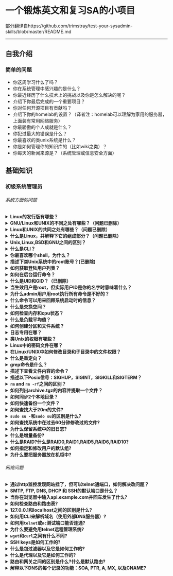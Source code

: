 # 一个锻炼英文和复习SA的小项目
部分翻译自https://github.com/trimstray/test-your-sysadmin-skills/blob/master/README.md

---

## 自我介绍

### 简单的问题
- 你这周学习什么了吗？
- 你在系统管理中感兴趣的是什么？
- 你最近经历了什么技术上的挑战以及你是怎么解决的呢？
- 介绍下你最后完成的一个重要项目？
- 你对任何开源项目有贡献吗？
- 介绍下你的homelab的设置？（译者注：homelab可以理解为家用的服务器，上面装有常用网络服务）
- 你最骄傲的个人成就是什么？
- 你犯过最大的错误是什么？
- 你最喜欢的类unix系统是什么？
- 你是如何管理你的知识库的（比如wiki之类）？
- 你每天的新闻来源是？（系统管理或信息安全方面）

## 基础知识

### 初级系统管理员

###### 系统方面的问题

<details>
<summary><b>Linux的发行版有哪些？</b></summary><br>

- Red Hat Enterprise Linux
- Fedora
- CentOS
- Debian
- Ubuntu
- SUSE Linux Enterprise Server (SLES)
- SUSE Linux Enterprise Desktop (SLED)
- Slackware
- 以下为译者补充
- Archlinux
- Gentoo
- Mint

参考文档：
- [List of Linux distributions](https://en.wikipedia.org/wiki/List_of_Linux_distributions)

</details>

<details>
<summary><b>GNU/Linux和UNIX的不同之处有哪些？（问题已删除）</b></summary><br>

参考答案：

<b>UNIX</b> - 只有大公司被允许使用UNIX的版权和名称。IBM AIX，Sun Solaris，以及HP-UX都是UNIX操作系统。大多数UNIX操作系统都是商业化的。
- 考虑到UNIX操作系统的完整性，它的所有内容都来自同一个厂商。
- 大多数类UNIX操作系统都是收费的。
- UNIX操作系统有它自己的防火墙软件。
- UNIX支持的文件系统为jfs，gpfs (AIX)，jfs，gpfs (HP-UX)，jfs，gpfs (Solaris)。

<b>GNU/Linux</b>是UNIX的克隆，但是如果基于可移植操作系统接口标准考虑的话，那么Linux也能视为UNIX。
- Linux是一种内核，但是也有人认为Linux是操作系统的名称，Linux内核是Linux系统的一部分。
- Linux是免费的，你可以从网上下载或基于GNU许可重新开发发行。
- 所有Linux发行版都包括了GUI系统，GNU应用，安装和管理工具，GNU c/c++ compilers，编辑工具（vi），以及可选的应用程序：OpenOffice，Firefox等。
- Linux自带基于firewall的开源Netfilter和IPTables来保护你的服务器和桌面免受黑客入侵破解。
- Linux默认支持使用ext3或ext4文件系统。

参考文档：
- [The Great Debate: Is it Linux or GNU/Linux?](https://www.howtogeek.com/139287/the-great-debate-is-it-linux-or-gnulinux/)
- [Is It Linux or GNU/Linux?](https://www.linuxjournal.com/content/it-linux-or-gnulinux)

</details>

<details>
<summary><b>Linux和UNIX的共同之处有哪些？（问题已删除）</b></summary><br>

- GUI，文件，以及桌面管理（KDE，Gnome）
- Shells（ksh，csh，bash）
- 可选的办公应用：OpenOffice.org等
- 开发工具：perl，php，python，GNU c/c++ compilers等
- Posix 接口

</details>

<details>
<summary><b>什么是Linux，并解释下它的组成部分？（问题已删除）</b></summary><br>

Linux操作系统包括以下3部分：

- <b>kernel</b>：Linux是一个免费开源的单片内核，负责为用户给管理硬件资源。
- <b>System Library（系统库）</b>：应用程序通过使用系统库来访问内核功能，它扮演着非常重要的角色。
- <b>System Utility（系统调用）</b>：系统调用程序用来执行特定的和个别层面的任务。

</details>

<details>
<summary><b>Unix,Linux,BSD和GNU之间的区别？</b></summary><br>

GNU并不是系统，它更多的是一套管理在创建系统时诞生的一系列自由软件工具的规则或协议，所以GUN工具基本上都是为了符合这个开放软件的标准而重写的已经存在的新的工具版本，GNU/Linux集合了这些工具和Linux内核组成了一个完整的操作系统，但是还有其他“GNU”，比如：GNU/Hurd。

Unix和BSD是POSIX的旧的实现，从各方面来说都是“闭源”的。Unix通常是完全封闭的源代码，但在风格上和Linux一样多（不亚于）。BSD通常也不是开放的，但是它的发行版是开放的。BSD的许可也可以商用，其限制远远少于更开放但限时的许可。

Linux是这四个中最新的。严格来说，它就是个“内核”；但是，一般来说，当它集合了GNU工具和一些其他核心组件时，它就是一个完整操作系统。

他们的主要差异是它们的理念。Unix,Linux和BSD通过不同的理念实现，但它们都属于POSIX，基本是通用的。它们可以用不同方式解决相同的问题，所以除了理念不同和实现POSIX标准方式不同外，几乎没有区别。

更多信息建议阅读有关GNU,Linux,BSD和UNIX起源的文章。虽然这些文章更倾向于个人的理解，但可以让你更好的了解GNU,Linux,BSD和UNIX的差异。

参考文档:
- [What is the difference between Unix, Linux, BSD and GNU? (original)](https://unix.stackexchange.com/questions/104714/what-is-the-difference-between-unix-linux-bsd-and-gnu)
- [The Great Debate: Is it Linux or GNU/Linux?](https://www.howtogeek.com/139287/the-great-debate-is-it-linux-or-gnulinux/)

</details>

<details>
<summary><b>什么是CLI？</b></summary><br>

<b>CLI</b>是Command Line Interface的缩写。命令行是管理系统最有用的方式之一。在Linux中，CLI就是这个让用户输入命令完成任务的接口，CLI非常强大，但要避免输错。

参考文档：
- [Command Line Interface Definition](http://www.linfo.org/command_line_interface.html)

</details>

<details>
<summary><b>你最喜欢哪个shell，为什么？</b></summary><br>

BASH是我的最爱。它很棒，非常方便，我喜欢它的语法，它的输出输入重定向语法（<code>>></code>, <code><< 2>&1</code>, <code>2></code>, <code>1></code>, etc）和C++差不多，对我更合适。

我也喜欢ZSH，它比BASH更容易定制。它有很棒的Oh-My-Zsh框架，基于tab的强大的上下文联系，模式匹配/globbing on steroids（不懂），可加载模块以及更多。

参考文档：
- [Comparison of command shells](https://en.wikipedia.org/wiki/Comparison_of_command_shells)

</details>

<details>
<summary><b>描述下类Unix系统中的root账号？(已删除)</b></summary><br>
  
<b>root</b>是系统管理员账号，它有系统的全部控制权限（是unix系统中权限最大的账号）。root没有强加的安全限制，这意味着它很容易就能执行管理权限。root的UID总是0。

</details>

<details>
<summary><b>如何获取登陆用户列表？</b></summary><br>
 
需要登陆用户的摘要信息，包括每个登陆的用户名，用户所属终端，登陆的日期时间，以及登陆连接的IP地址，输入：
```bash
# It uses /var/run/utmp and /var/log/wtmp files to get the details.
who
```

需要详细的信息，包括用户名，终端，登陆源IP，登陆时间，IDLE时间，cpu处理周期，cpu作业周期，以及目前正在运行的命令，输入：
```bash
# It uses /var/run/utmp, and their processes /proc.
w
```

显示最后登陆的用户列表也很重要，输入：

```bash
# It uses /var/log/wtmp.
last
```

参考文档：
- [4 Ways to Identify Who is Logged-In on Your Linux System](https://www.thegeekstuff.com/2009/03/4-ways-to-identify-who-is-logged-in-on-your-linux-system/)

</details>

<details>
<summary><b>如何在后台运行命令？</b></summary><br>

你可以通过在要运行的命令后面添加```&```来让该命令在后台运行。比如你想在后台下载一些文件：

```bash
wget https://url-to-download.com/download.tar.gz &
```

当你执行上述命令会有以下输出：

```bash
[1] 2203
```

1是job的序号，2203是job的PID。

你可以通过以下命令来查看在后台运行的job：

```bash
jobs
```

当你在后台执行job时会有一个PID，你可以通过以下命令来停止该job，将PID替换为job的PID：

```bash
kill PID
```

当你只有一个在后台运行的job，你可以通过以下命令来将job前台化：

```bash
fg
```

当你有复数个在后台运行的job，你可以通过把```#```替换为job的序号来将任何job前台化：

```bash
fg %#
```

参考文档：

- [How do I run a Unix process in the background?](https://kb.iu.edu/d/afnz)
- [Job Control Commands](http://tldp.org/LDP/abs/html/x9644.html)

以下为译者补充：
  
- <b>nohup</b>命令可以将程序以忽略挂起信号的方式运行起来：
```bash
nohup command >file 2>&1 &
```

- <b>screen</b>命令，详见[screen命令](http://man.linuxde.net/screen)

</details>

<details>
<summary><b>什么是UID和GID？（已删除）</b></summary><br>
  
UID和GID是用户和组的数字标识符。类Unix操作系统通过一个称为用户标识符的数值来标识内核中的用户，这个标识符经常缩写为用户ID或UID。UID以及组标识符（GID）和其他访问控制标准一起决定了用户可以访问系统的哪些资源。

</details>

<details>
<summary><b>当生效用户是root，但实际用户ID是你的名字时意味着什么？</b></summary><br>

实际用户ID是你启动进程的用户，有效用户ID是由操作系统来决定你是否被允许执行某些操作（大多数情况下，偶有例外）。

当你登陆后，shell通过password文件同时把实际和有效用户ID设定为同一值。

比如，你执行了setuid(一个函数)，并且没有用其他（例如root）用户运行，那么setuid程序做了以下操作：

setuid会获取你的实际id（基于你是程序所有者）和文件所有者的有效用户（例如root）。

当passw的权限如下：

```bash
-rwsr-xr-x 1 root root 45396 may 25  2012 /usr/bin/passwd
```

当user2想修改密码时，执行`/usr/bin/passwd`。

**RUID**会变为user2但是程序的**EUID**会变为root。

user2用passwd只能来修改它自己的密码，因为passwd会检查**RUID**是不是user2。如果**RUID**不是root的话，passwd被限制只能修改实际用户的密码。

因为passwd命令需要把结果写入`/etc/passwd` 和/或 `/etc/shadow`，所以执行passwd时**EUID**是root是必须的。

参考文档：

- [Difference between Real User ID, Effective User ID and Saved User ID? (original)](https://stackoverflow.com/questions/30493424/what-is-the-difference-between-a-process-pid-ppid-uid-euid-gid-and-egid)
- [What is the difference between a pid, ppid, uid, euid, gid and egid?](https://stackoverflow.com/questions/30493424/what-is-the-difference-between-a-process-pid-ppid-uid-euid-gid-and-egid)

</details>

<details>
<summary><b>为什么admin用户用root执行所有命令是不好的？</b></summary><br>

因为：

- **愚蠢的**：容易犯粗心的错误。当你想以任何可能有害的方式来更改系统时，你需要使用sudo，它可以让你在输密码时能暂时想想是不是犯错了。

- **安全性**：不知道admin用户的登陆密码时更难被入侵。root意味着你有了一半的工作组管理员凭据。

- **不是必须的**：如果你觉得当`sudo`过期，你不得不输入多次密码来用root执行一系列命令很麻烦的话，你只需要执行`sudo -i`就可以转换为root了。当你想用pipes执行一些命令时，可以使用`sudo sh -c "command1 | command2"`。

- **你可以始终在恢复控制台使用**：恢复控制台可以让你的系统从一个重大失误中恢复，或者修复一个由程序引起的问题（你还是得用`sudo`）。

参考文档：

- [Why is it bad to log in as root? (original)](https://askubuntu.com/questions/16178/why-is-it-bad-to-log-in-as-root)

</details>

<details>
<summary><b>什么命令可以用来回顾系统启动时的信息？</b></summary><br>

<code>dmesg</code>可以用来回顾系统启动时的信息。这个命令可以显示在内核ring buffer中的系统信息。启动完成后我们可以马上执行该命令来查看启动信息。ring buffer是一种固定大小的缓冲区，任何添加到其中的新数据都会覆盖之前的旧数据。
 
</details>

<details>
<summary><b>什么是交换空间？</b></summary><br>
  
当物理内存（RAM）用完了才使用交换空间。如果系统需要更多内存资源而RAMy用完了，那么内存中的非活动页面将移到交换空间中。虽然交换空间可以帮到一些内存小的机器，但它不能被当作RAM的替代品，因为交换空间位于硬盘上，访问速度比物理内存慢很多。

</details>

<details>
<summary><b>如何检查内存和cpu状态？</b></summary><br>

你可以同时使用`top/htop`。<code>free</code>和<code>vmstat</code>命令可以分别显示物理和虚拟内存的状态。<code>sar</code>命令可以显示cpu利用率和其他数据（但是大多数系统m并没有安装`sar`）。

</details>

<details>
<summary><b>什么是负载平均值？</b></summary><br>
Linux负载平均值就是系统负载平均值，它将需要在系统上运行的线程（任务）显示为一个运行和等待的线程的平均值。这个需求量可以大于系统当前能处理的需求量。大多数工具显示了1，5，15分钟的平均值。

一些解读：

- 如果平均值是0.0，那么系统是空闲状态。
- 如果1分钟平均值大于5或15分钟平均值，那么负载在增加中。
- 如果1分钟平均值小于5或15分钟平均值，那么负载在减少中。
- 如果负载值大于cpu数量，那么可以会遇到性能问题（不一定)。

</details>

<details>
<summary><b>如何创建分区和文件系统？</b></summary><br>

1) <code>fdisk</code>或<code>gparted</code> - 创建一个新的分区
2) <code>mkfs</code> - 创建一个新的文件系统

</details>

<details>
<summary><b>日志专用在哪？</b></summary><br>

日志在文件系统中有专用的区域，跟踪了系统所有变化。由于日志存在，当系统崩溃时，可以降低文件系统损坏的可能。

</details>

<details>
<summary><b>类Unix的权限有哪些？</b></summary><br>
  
- <b>Read</b>: 用户可以读文件或列出目录<br>
- <b>Write</b>: 用户可以写文件或在目录中新增文件<br>
- <b>Execute</b>: 用户可以运行文件或在目录中查找特定文件

</details>

<details>
<summary><b>Linux中的密码文件在哪？</b></summary><br>
  
Linux密码存在<b>/etc/shadow</b>文件中，它们被salt加密并根据不同的发行版使用了不同的算法。

</details>

<details>
<summary><b>在Linux/UNIX中如何修改目录和子目录中的文件权限？</b></summary><br>
  
把所有目录改成755（drwxr-xr-x）权限:

<code>
find /opt/data -type d -exec chmod 755 {} \;
</code><br><br>

把所有文件改成644 (-rw-r--r--)权限：<br>

<code>
find /opt/data -type f -exec chmod 644 {} \;
</code><br><br>

</details>

<details>
<summary><b>什么是重定向？</b></summary><br>
  
重定向是一个简单的过程，它允许你将数据从一个输出定向到另一个输出。你也可以用重定向把输出作为输入定向到另外一个程序。

</details>

<details>
<summary><b>grep命令是什么？</b></summary><br>
  
<code>grep</code>搜索文件模式。如果你要在另一个命令输出中匹配一个特定的模式，grep可以让相关行高亮。grep命令可以用来搜索日志文件，特定的进程等等。

</details>

<details>
<summary><b>描述下查看文件内容的命令？</b></summary><br>

- <b>head</b>: 查看文件首部的内容.<br>
- <b>tail</b>: 查看文件尾部的内容，和head命令相反.<br>
- <b>cat</b>: 查看，创建，串联文件.<br>
- <b>more</b>: 以pager形式在终端窗口中展示文本.<br>
- <b>less</b>: 用于向后查看文本并提供单行移动.

</details>

<details>
<summary><b>描述以下Posix信号：SIGHUP，SIGINT，SIGKILL和SIGTERM？</b></summary><br>
  
- <b>SIGHUP</b> - 当进程控制终端关闭时会发送SIGHUP信号给进程。它最初被设计用于通知进程的串行线路丢弃（挂起）。很多守护进程收到这个信号时会重新加载配置文件和重开日志文件而不是退出。<br>
- <b>SIGINT</b> - 当用户希望中断进程时通过控制终端发送SIGINT信号给进程。通常通过按下Ctrl+C发起，但在有些系统上，"delete"和"break"也有同样功能。<br>
- <b>SIGKILL</b> - 当用户需要立刻终止进程时发送SIGKILL信号给进程（kill）。与SIGTERM和SIGINT相反，该信号无法被捕捉或忽略，同时收到该信号的进程也无法执行任何清理操作。<br>
- <b>SIGTERM</b> - 需要请求进程终止时发送SIGTERM信号给进程。和SIGKILL不同，它会被进程捕获，解析或忽略。SIGTERM信号可以让进程优雅地释放资源，保存状态然后终止。SIGTERM和SIGINT几乎相同。

</details>

<details>
<summary><b><code>rm</code> and <code>rm -rf</code>之间的区别？</b></summary><br>

<code>rm</code>删除文件，<code>-rf</code>有以下2个作用<br>

- <code>-r</code>以递归方式删除目录及其内容<br>
- <code>-f</code>禁用提示，忽略不存在的文件

</details>

<details>
<summary><b>如何列出archive.tgz的内容并提取一个文件？</b></summary><br>

```bash
tar tf archive.tgz
tar xf archive.tgz filename
```

</details>

<details>
<summary><b>如何同步2个本地目录？</b></summary><br>

在同一个系统上把dir1的内容同步到dir2中，输入：

```bash
rsync -av --progress --delete dir1/ dir2
```

- <code>-a, --archive</code> - 存档模式
- <code>--delete</code> - 删除目标目录中的无关文件
- <code>-v, --verbose</code> - 详细模式
- <code>--progress</code> - 传输时显示进度

</details>

<details>
<summary><b>如何快速备份一个文件？</b></summary><br>

```bash
cp filename{,.orig}
```

</details>

<details>
<summary><b>如何查找大于20m的文件?</b></summary><br>

```bash
find / -type f -size +20M
```

</details>

<details>
<summary><b><code>sudo su -</code>和<code>sudo su</code>的区别是什么?</b></summary><br>

<code>su -</code>会在切换用户后再登陆shell，可以重置大多数环境变量，来提供一个干净的基础。

<code>su</code>只是切换用户，提供一个环境变量和之前的用户几乎一样的shell。

</details>

<details>
<summary><b>如何查找系统中在过去60分钟修改过的文件?</b></summary><br>

```bash
find / -mmin -60 -type f
```

</details>

<details>
<summary><b>为什么保留系统中的旧日志?</b></summary><br>

旧日志在调查系统问题时很重要。

</details>

<details>
<summary><b>什么是增量备份?</b></summary><br>

增量备份是一种只复制自上次备份以来更新的文件的备份方式。

</details>

<details>
<summary><b>什么是RAID?什么是RAID0,RAID1,RAID5,RAID6,RAID10?</b></summary><br>

<b>RAID</b> (Redundant Array of Inexpensive/Independent Disks)是一种提高数据存储性能和/或可靠性的技术。

- <b>RAID0</b>：也成为磁盘条带化，是一种将文件分割并将数据保存在RAID组中的所有磁盘驱动器的技术，没有任何冗余措施。

- <b>RAID1</b>：一种通过把数据写入2个磁盘来提高安全性的流行磁盘系统，也叫镜像化。RAID1不会提高写性能，但读性能约等于每个磁盘性能的和。当其中一个磁盘驱动器发生故障后，还可以使用另一个磁盘驱动，并在手动更换了故障的驱动器后，RAID控制器会把正常的工作驱动器上的全部内容复制到新的驱动器上。

- <b>RAID5</b>：一种通过计算奇偶校验数据来提高安全性，通过把数据分布在三个或更多驱动器的来提高速度（条带化）的磁盘系统。当单个驱动器发生故障时，可以读取计算分布式奇偶校验数据来恢复损坏盘中的数据。

- <b>RAID6</b>：RAID6通过新增一块奇偶校验盘来扩展RAID5。它至少需要4块磁盘，并能在2块盘同时发生故障时继续读写操作。RAID6对读操作没有性能损失，但由于计算奇偶校验的开销，在写操作上会有性能损失。

- <b>RAID10</b>：即RAID1+0，是一种结合了磁盘镜像化和磁盘条带化来保护数据的RAID配置。它至少需要4块盘，并把镜像的数据条带化。只要每对镜像化的磁盘中有一个正常工作，数据就可以恢复。但如果同一镜像对中的2块磁盘都发生了故障，那么由于条带化中没有奇偶校验，所有数据都会丢失。

</details>

<details>
<summary><b>如何指定和修改用户的默认组?</b></summary><br>

<code>useradd -m -g initial_group username</code>

<b>-g/--gid:</b>定义了用户初始登陆组的组名或组号。如果用这个参数指定了组名或组号，那组必须是已存在的。如果没有使用该参数，那么将根据/etc/login.defs文件中的USERGROUPS_ENAB变量来决定useradd命令的结果。（USERGROUPS_ENAB yes）时默认创建一个与用户名相同的组，GID也等于UID。

</details>

<details>
<summary><b>为什么要把服务器放在机柜中?</b></summary><br>

- 保护硬件
- 工作区组织化
- 更好地电源管理
- 更整洁的环境

</details>

###### 网络问题

<details>
<summary><b>通过http监控发现网站挂了，但可以telnet通端口，如何解决改问题？</b></summary><br>

我会通过ssh连接到web服务器，然后查看相关日志文件，找出问题再解决问题。

</details>

<details>
<summary><b>SMTP, FTP, DNS, DHCP 和 SSH的默认端口是什么？</b></summary><br>

<table style="width:100%">
  <tr>
    <th>SERVICE</th>
    <th>PORT</th>
  </tr>
  <tr>
    <td>SMTP</td>
    <td>25</td>
  </tr>
  <tr>
    <td>FTP</td>
    <td>20：传输数据；21：保持连接</td>
  </tr>
  <tr>
    <td>DNS</td>
    <td>53</td>
  </tr>
  <tr>
    <td>DHCP</td>
    <td>67/UDP：DHCP服务端；68/UDP：DHCP 客户端</td>
  </tr>
  <tr>
    <td>SSH</td>
    <td>22</td>
  </tr>
</table>

</details>

<details>
<summary><b>当你在浏览器中输入api.example.com并回车发生了什么?</b></summary><br>

首先，查询浏览器自己的DNS缓存，查不到时请求操作系统去解析域名。操作系统也有自己的DNS缓存，解析失败时再向操作系统配置的DNS服务器请求。操作系统配置的DNS服务器一般是由路由器中的DHCP服务配置的，而DHCP服务配置的基本上是从internet网关配置的ISP的DNS服务器。如果路由器有自己的DNS服务器，那一般也会有缓存，否则只要发现操作系统没有DNS缓存，就直接向ISP的DNS服务器请求解析。

</details>

<details>
<summary><b>如何检查路由和路由表?</b></summary><br>
  
可以使用<code>netstat -nr</code>, <code>route -n</code>或<code>ip route show</code>命令来查看默认路由和路由表。

</details>

<details>
<summary><b>127.0.0.1和localhost之间的区别是什么?</b></summary><br>
  
嗯，最大的不同就是你还是不得不在某处查找localhost。

如果你使用<code>127.0.0.1</code>，那么软件会直接使用这个IP地址。code>gethostbyname</code>（系统函数）的某些实现会检查dotted format（可能是等效的IPv6格式）而不再查找。

不然的话，必须解析主机名，并且不能保证你的hosts文件能解析正确，因为localhost可能改成一个完全不同的IP地址。

这意味着，在某些系统上，可以绕过本地的hosts文件。<code>host.conf</code>文件在Linux和多数Unices上可以控制这个。

如果你使用unix域套接字，速度会比TCP/IP稍快（系统开销小）。Windows默认使用TCP/IP，而Linux根据你的选择来分，如果使用localhost，为unix域套接字，如果使用<code>127.0.0.1</code>，则是TCP/IP。

参考文档：

- **[What is the difference between 127.0.0.1 and localhost?](https://stackoverflow.com/questions/7382602/what-is-the-difference-between-127-0-0-1-and-localhost)**
- **[localhost vs. 127.0.0.1](https://stackoverflow.com/questions/3715925/localhost-vs-127-0-0-1)**

</details>

<details>
<summary><b>如何用CLI来解析域名（使用外部DNS服务器）?</b></summary><br>
  
```bash
# with host command:
host domain.com 8.8.8.8
# with dig command:
dig @9.9.9.9 google.com
# with nslookup command:
nslookup domain.com 8.8.8.8
```

</details>

<details>
<summary><b>如何用<code>telnet</code>或<code>nc</code>测试端口能否连通?</b></summary><br>


```bash
# with telnet command:
telnet code42.example.com 5432
# with nc (netcat) command:
nc -vz code42.example.com 5432
```

</details>

<details>
<summary><b>为什么要避免用telnet远程管理系统?</b></summary><br>
  
telnet使用了很不安全的连接来通信。它用纯文本格式在网络上发送数据，任何人都可以用网络工具轻松找到密码。

对telnet来说，用纯文本格式来传递登陆凭证意味着在你的网路上运行嗅探器窃听telnet登陆会话的任何人都能在几秒钟找到关键信息来控制你的设备。

</details>

<details>
<summary><b><code>wget</code>和<code>curl</code>之间有什么不同?</b></summary><br>
  
主要区别：wget可以以递归方式下载而curl不可以。wget只支持命令行，curl支持FTP，FTPS，HTTP，HTTPS，SCP，SFTP，TFTP，TELNET，DICT，LDAP，LDAPS，FILE，POP3，IMAP，SMTP，RTMP和RTSP。

</details>

<details>
<summary><b>SSH keys是如何工作的?</b></summary><br>

SSH代表安全的shell。它是一种协议，允许你从通过服务器A跳转到服务器B的shell会话，然后和服务器B进行交互。要建立一个SSH连接，需要远程服务器（B）运行ssh服务端进程并且用户的计算机（A）运行ssh客户端。ssh服务端和客户端都监听一个特定的网络端口（默认是22），并对连接请求进行身份验证，当用户提供了正确的凭据时生成相应的工作环境。
  
</details>

<details>
<summary><b>什么是包过滤器以及它是如何工作的?</b></summary><br>  
  
包过滤器是一种防火墙技术，它控制网络访问的方式是：监控传入和传出的包并根据包中的源地址，目的地址，协议，端口等决定是否让包传递到系统网络或直接丢弃。
  
</details>

<details>
<summary><b>什么是代理以及它是如何工作的?</b></summary><br>    
  
代理服务器是在2台终端设备之间充当中介的一台专用计算机或一种软件系统，它可以将用户或客户端的请求发送到另一台服务器中。
  
</details>

<details>
<summary><b>路由和网关之间的区别是什么?什么是默认路由?</b></summary><br>      
  
路由和网关都用于调节2个或更多独立网络之间的网络流量。网关调节的是2个完全不同的网络之间的流量，而路由调节的是相似网络之间的流量。

默认网关作为一个接入点或IP路由将信息发送到另一个网络或互联网中。除非应用指定另一个网关，默认使用默认网关。

网关是计算机网络中的节点（路由），是发送或接受网络中的数据的关键。多亏了网关，我们能互相通信和发送数据。
  
</details>

<details>
<summary><b>解释以下DNS的每个记录的功能：SOA, PTR, A, MX, 以及CNAME?</b></summary><br>      
  
